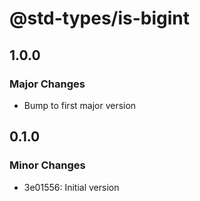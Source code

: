 # @std-types/is-bigint

## 1.0.0

### Major Changes

- Bump to first major version

## 0.1.0

### Minor Changes

- 3e01556: Initial version
